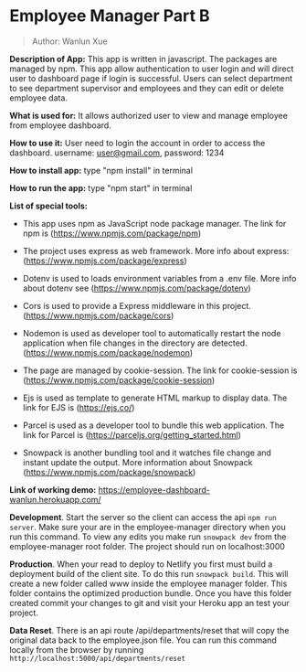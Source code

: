 # Employee Manager Part B

> Author: Wanlun Xue

**Description of App:** This app is written in javascript. The packages are managed by npm. This app allow authentication to user login and will direct user to dashboard page if login is successful. Users can select department to see department supervisor and employees and they can edit or delete employee data.

**What is used for:** It allows authorized user to view and manage employee from employee dashboard.

**How to use it:** User need to login the account in order to access the dashboard. username: user@gmail.com, password: 1234

**How to install app:** type "npm install" in terminal

**How to run the app:** type "npm start" in terminal

**List of special tools:**

- This app uses npm as JavaScript node package manager. The link for npm is (https://www.npmjs.com/package/npm)

- The project uses express as web framework. More info about express: (https://www.npmjs.com/package/express)

- Dotenv is used to loads environment variables from a .env file. More info about dotenv see (https://www.npmjs.com/package/dotenv)

- Cors is used to provide a Express middleware in this project. (https://www.npmjs.com/package/cors)

- Nodemon is used as developer tool to automatically restart the node application when file changes in the directory are detected. (https://www.npmjs.com/package/nodemon)

- The page are managed by cookie-session. The link for cookie-session is (https://www.npmjs.com/package/cookie-session)

- Ejs is used as template to generate HTML markup to display data. The link for EJS is (https://ejs.co/)

- Parcel is used as a developer tool to bundle this web application. The link for Parcel is (https://parceljs.org/getting_started.html)

- Snowpack is another bundling tool and it watches file change and instant update the output. More information about Snowpack (https://www.npmjs.com/package/snowpack)

**Link of working demo:** https://employee-dashboard-wanlun.herokuapp.com/

**Development**.
Start the server so the client can access the api `npm run server`. Make sure your are in the employee-manager directory when you run this command. To view any edits you make run `snowpack dev` from the employee-manager root folder. The project should run on localhost:3000

**Production**.
When your read to deploy to Netlify you first must build a deployment build of the client site. To do this run `snowpack build`. This will create a new folder called www inside the employee manager folder. This folder contains the optimized production bundle. Once you have this folder created commit your changes to git and visit your Heroku app an test your project.

**Data Reset**.
There is an api route /api/departments/reset that will copy the original data back to the employee.json file. You can run this command locally from the browser by running `http://localhost:5000/api/departments/reset`
